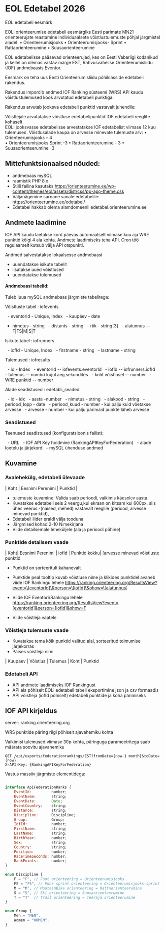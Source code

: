 # EOL Edetabel 2026

EOL edetabeli eesmärk 

EOLi orienteerumise edetabeli eesmärgiks Eesti parimate MN21 orienteerujate reastamine individuaalsete 
võistlustulemuste põhjal järgmistel aladel: 
• Orienteerumisjooks 
• Orienteerumisjooks- Sprint 
• Rattaorienteerumine 
• Suusaorienteerumine 

EOL edetabelisse pääsevad orienteerujad, kes on Eesti Vabariigi kodanikud ja kellel on olemas vastav märge 
EST, Rahvusvahelise Orienteerumisliidu (IOF) andmebaasis Eventor.


Eesmärk on teha uus Eesti Orienteerumisliidu põhiklasside edetabeli rakendus.

Rakendus impordib andmed IOF Ranking süsteemi (WRS) API kaudu võistlustulemused koos arvutatud edetabeli punktiga.

Rakendus arvutab jooksva edetabeli punktid vastavalt juhendile:

Võistlejale arvutatakse võistluse edetabelipunktid IOF edetabeli reeglite kohaselt.  
EOLi jooksvasse edetabelisse arvestatakse IOF edetabelist viimase 12 kuu tulemused. 
Võistlusalade kaupa on arvesse minevate tulemuste arv: 
• Orienteerumisjooks – 4  
• Orienteerumisjooks Sprint -3 
• Rattaorienteerumine - 3 
• Suusaorienteerumine -3  


## Mittefunktsionaalsed nõuded:


* andmebaas mySQL
* raamistik PHP 8.x
* Stiili failina kasutaks https://orienteerumine.ee/wp-content/themes/eol/assets/dist/css/pp-app-theme.css
* Väljanägemine sarnane vanale edetabelile: https://orienteerumine.ee/edetabel/
* Edetabel hakkab olema alamdomeenil edetabel.orienteerumine.ee



## Andmete laadimine



IOF API kaudu laetakse kord päevas automaatselt viimase kuu aja WRE punktid kõigi 4 ala kohta. Andmete laadimiseks teha API. Cron töö regulaarselt kutsub välja API otspunkti.



Andmed salvestatakse lokaalsesse andmebaasi

* uuendatakse isikute tabelit
* lisatakse uued võistlused
* uuendatakse tulemused



#### Andmebaasi tabelid:

Tuleb luua mySQL andmebaas järgmiste tabelitega:

Võistluste tabel : iofevents

   - eventorId - Unique, Index
   - kuupäev - date
   - nimetus - string
   - distants - string
   - riik - string[3]
   - alatunnus -- F|FS|M|S|T



Isikute tabel : iofrunners

   - iofId - Unique, Index
   - firstname - string
   - lastname - string
 

Tulemused : iofresults

   - id - Index
   - eventorId -- iofevents.eventorId
   - iofId -- iofrunners.iofId
   - tulemus -- numbri kujul aeg sekundites
   - koht võistlusel -- number
   - WRE punktid -- number
 

Alade seadistused : edetabli_seaded

  - id - idx
  - aasta -number
  - nimetus - string
  - alakood - string
  - periood_lopp - date
  - periood_kuud - number - kui palju kuid võetakse arvesse
  - arvesse - number - kui palju parimaid punkte läheb arvesse





### Seadistused


Teenused seadistused (konfiguratsioonis failist):

  - URL
  - IOF API Key hoidmine (RankingAPIKeyForFederation)
  - alade loetelu ja järjekord
  - mySQL ühenduse andmed


## Kuvamine


### Avalehekülg, edetabeli ülevaade


| Koht | Eesnimi Perenimi | Punktid |


* tulemuste kuvamine: Valida saab perioodi, vaikimis käesolev aasta.
* Kuvatakse edetabeli seis 2 veergu,kui ekraan on kitsam kui 600px, siis ühes veerus -(naised, mehed) vastavalt reeglile (periood, arvesse minevad punktid),
* Edetabeli liider eraldi välja tooduna
* Järgmised kohad 2-10 Nimekirjana
* Viide detailsemale leheküljele (ala ja perioodi põhine)



### Punktide detailsem vaade

| Koht| Eesnimi Perenimi | iofId | Punktid kokku| \[arvesse minevad võistluste punktid

* Punktid on sorteeritult kahanevalt
* Punktide peal tooltip kuvab võistluse nime ja klikides punktidel avaneb viide IOF Rankingu lehele https://ranking.orienteering.org/ResultsView?event=\[eventorId]\&person=\[iofId]\&ohow=\[alatunnus]


* Viide IOF Eventori/Rankingu lehele https://ranking.orienteering.org/ResultsView?event=[eventorId]&person=[iofId]&ohow=F
* Viide võistleja vaatele


### Võistleja tulemuste vaade


* Kuvatakse tema kõik punktid valitud alal, sorteeritud toimumise järjekorras
* Päises võistleja nimi


| Kuupäev | Võistlus | Tulemus | Koht | Punktid


### Edetabeli API

* API andmete laadimiseks IOF Rankingust
* API ala põhiselt EOLi edetabeli tabeli eksportimine json ja csv formaadis
* API võistleja (iofId põhiselt) edetabeli punktide ja koha pärimiseks


## IOF API kirjeldus


server: ranking.orienteering.org



WRS punktide päring riigi põhiselt ajavahemiku kohta

Vaikimisi tulemused viimase 30p kohta, päringuga parameetritega saab määrata soovitu ajavahemiku

```
GET /api/exports/federationrankings/EST?fromDate={now-1 month}&toDate={now}
X-API-Key: {RankingAPIKeyForFederation}
```

Vastus massiiv järgmiste elementidega:

```javascript

interface ApiFederationRanks {
    EventId:         number;
    EventName:       string;
    EventDate:       Date;
    EventCountry:    string;
    Distance:        string;
    Discipline:      Discipline;
    Group:           Group;
    IofId:           number;
    FirstName:       string;
    LastName:        string;
    BirthYear:       number;
    Sex:             string;
    Country:         string;
    Position:        number;
    RaceTimeSeconds: number;
    RankPoints:      number;
}

enum Discipline {
    F = "F", // Foot orienteering = Orienteerumisjooks
    FS = "FS", // Foor sprint orienteering = Orienteerumisjooks-sprint
    M = "M", // MoutainBike orienteering = Rattaorienteerumine
    S = "S", // Ski orienteering = Suusaorienteerumine
    T = "T"  // Trail orienteering = Teeraja orienteerumine
}

enum Group {
    Men = "MEN",
    Women = "WOMEN",
}
